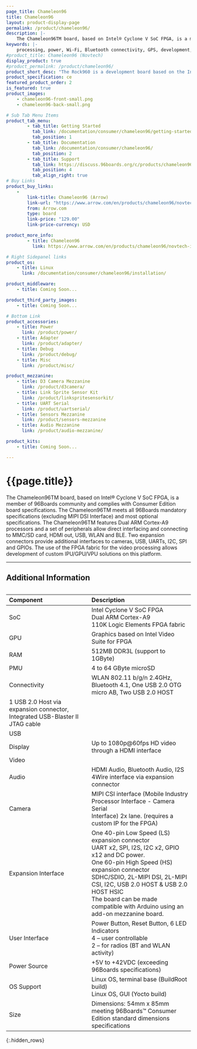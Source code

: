 ```yaml
---
page_title: Chameleon96
title: Chameleon96
layout: product-display-page
permalink: /product/chameleon96/
description: |-
    The Chameleon96TM board, based on Intel® Cyclone V SoC FPGA, is a member of 96Boards community and complies with Consumer Edition board specifications. The Chameleon96TM meets all 96Boards mandatory specifications (excluding MIPI SDI Interface) and most optional specifications. The Chameleon96TM features Dual ARM Cortex-A9 processors and a set of peripherals allow direct interfacing and connecting to MMC/SD card, HDMI out, USB, WLAN and BLE. Two expansion connectors provide additional interfaces to cameras, USB, UARTs, I2C, SPI and GPIOs. The use of the FPGA fabric for the video processing allows development of custom IPU/GPU/VPU solutions on this platform.
keywords: |-
    processing, power, Wi-Fi, Bluetooth connectivity, GPS, development, board, mid-tier, alter, novtech, arrow, fpga, processor, low cost, Product, Development, Platform
#product_title: Chameleon96 (Novtech)
display_product: true
#product_permalink: /product/chameleon96/
product_short_desc: "The Rock960 is a development board based on the Intel Cyclone V SoC FPGA"
product_specification: ce
featured_product_order: 2
is_featured: true
product_images:
    - chameleon96-front-small.png
    - chameleon96-back-small.png

# Sub Tab Menu Items
product_tab_menu:
        - tab_title: Getting Started
          tab_link: /documentation/consumer/chameleon96/getting-started/
          tab_position: 1
        - tab_title: Documentation
          tab_link: /documentation/consumer/chameleon96/
          tab_position: 2
        - tab_title: Support
          tab_link: https://discuss.96boards.org/c/products/chameleon96/
          tab_position: 4
          tab_align_right: true
# Buy Links
product_buy_links:
    -
        link-title: Chameleon96 (Arrow)
        link-url: "https://www.arrow.com/en/products/chameleon96/novtech-inc"
        from: Arrow.com
        type: board
        link-price: "129.00"
        link-price-currency: USD

product_more_info:
        - title: Chameleon96
          link: https://www.arrow.com/en/products/chameleon96/novtech-inc

# Right Sidepanel links
product_os:
    - title: Linux
      link: /documentation/consumer/chameleon96/installation/

product_middleware:
    - title: Coming Soon...

product_third_party_images:
    - title: Coming Soon...

# Bottom Link
product_accessories:
    - title: Power
      link: /product/power/
    - title: Adapter
      link: /product/adapter/
    - title: Debug
      link: /product/debug/
    - title: Misc
      link: /product/misc/

product_mezzanine:
    - title: D3 Camera Mezzanine
      link: /product/d3camera/
    - title: Link Sprite Sensor Kit
      link: /product/linkspritesensorkit/
    - title: UART Serial
      link: /product/uartserial/
    - title: Sensors Mezzanine
      link: /product/sensors-mezzanine
    - title: Audio Mezzanine
      link: /product/audio-mezzanine/

product_kits:
    - title: Coming Soon...

---
```

# {{page.title}}

The Chameleon96TM board, based on Intel® Cyclone V SoC FPGA, is a member of 96Boards community and complies with Consumer Edition board specifications. The Chameleon96TM meets all 96Boards mandatory specifications (excluding MIPI DSI Interface) and most optional specifications. The Chameleon96TM features Dual ARM Cortex-A9 processors and a set of peripherals allow direct interfacing and connecting to MMC/SD card, HDMI out, USB, WLAN and BLE. Two expansion connectors provide additional interfaces to cameras, USB, UARTs, I2C, SPI and GPIOs. The use of the FPGA fabric for the video processing allows development of custom IPU/GPU/VPU solutions on this platform.

***

## Additional Information
<div style="overflow-x:scroll;" markdown="1">

|   Component          |   Description                                                                                    |
|:---------------------|:-------------------------------------------------------------------------------------------------|
|  SoC                 | Intel Cyclone V SoC FPGA<br>Dual ARM Cortex-A9<br>110K Logic Elements FPGA fabric                |
|  GPU                 | Graphics based on Intel Video Suite for FPGA                                                     |
|  RAM                 | 512MB DDR3L (support to 1GByte)                                                                  |
|  PMU                 | 4 to 64 GByte microSD                                                                            |
|  Connectivity        | WLAN 802.11 b/g/n 2.4GHz, Bluetooth 4.1, One USB 2.0 OTG micro AB, Two USB 2.0 HOST
1 USB 2.0 Host via expansion connector, Integrated USB-Blaster II JTAG cable                                              |
|  USB                 |                                                                                                  |
|  Display             | Up to 1080p@60fps HD video through a HDMI interface                                              |
|  Video               |                                                                                                  |
|  Audio               | HDMI Audio, Bluetooth Audio, I2S 4Wire interface via expansion connector                         |
|  Camera              | MIPI CSI interface (Mobile Industry<br>Processor Interface - Camera Serial<br>Interface) 2x lane. (requires a custom IP for the FPGA) |
|  Expansion Interface | One 40-pin Low Speed (LS) expansion connector<br>UART x2, SPI, I2S, I2C x2, GPIO x12 and DC power.<br>One 60-pin High Speed (HS) expansion connector<br>SDHC/SDIO, 2L-MIPI DSI, 2L-MIPI CSI, I2C, USB 2.0 HOST & USB 2.0 HOST HSIC<br>The board can be made compatible with Arduino using an add-on mezzanine board.                                                                                                 |
|  User Interface      | Power Button, Reset Button, 6 LED Indicators<br>4 – user controllable<br>2 – for radios (BT and WLAN activity) |
|  Power Source        | +5V to +42VDC (exceeding 96Boards specifications)                                                |
|  OS Support          | Linux OS, terminal base (BuildRoot build)<br>Linux OS, GUI (Yocto build)                         |
|  Size                | Dimensions: 54mm x 85mm meeting 96Boards™ Consumer Edition standard dimensions specifications    |

{:.hidden_rows}

</div>
